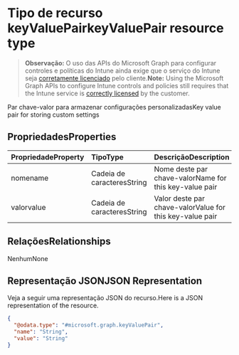 # <a name="keyvaluepair-resource-type"></a><span data-ttu-id="6ee75-101">Tipo de recurso keyValuePair</span><span class="sxs-lookup"><span data-stu-id="6ee75-101">keyValuePair resource type</span></span>

> <span data-ttu-id="6ee75-102">**Observação:** O uso das APIs do Microsoft Graph para configurar controles e políticas do Intune ainda exige que o serviço do Intune seja [corretamente licenciado](https://go.microsoft.com/fwlink/?linkid=839381) pelo cliente.</span><span class="sxs-lookup"><span data-stu-id="6ee75-102">**Note:** Using the Microsoft Graph APIs to configure Intune controls and policies still requires that the Intune service is [correctly licensed](https://go.microsoft.com/fwlink/?linkid=839381) by the customer.</span></span>

<span data-ttu-id="6ee75-103">Par chave-valor para armazenar configurações personalizadas</span><span class="sxs-lookup"><span data-stu-id="6ee75-103">Key value pair for storing custom settings</span></span>
## <a name="properties"></a><span data-ttu-id="6ee75-104">Propriedades</span><span class="sxs-lookup"><span data-stu-id="6ee75-104">Properties</span></span>
|<span data-ttu-id="6ee75-105">Propriedade</span><span class="sxs-lookup"><span data-stu-id="6ee75-105">Property</span></span>|<span data-ttu-id="6ee75-106">Tipo</span><span class="sxs-lookup"><span data-stu-id="6ee75-106">Type</span></span>|<span data-ttu-id="6ee75-107">Descrição</span><span class="sxs-lookup"><span data-stu-id="6ee75-107">Description</span></span>|
|:---|:---|:---|
|<span data-ttu-id="6ee75-108">nome</span><span class="sxs-lookup"><span data-stu-id="6ee75-108">name</span></span>|<span data-ttu-id="6ee75-109">Cadeia de caracteres</span><span class="sxs-lookup"><span data-stu-id="6ee75-109">String</span></span>|<span data-ttu-id="6ee75-110">Nome deste par chave-valor</span><span class="sxs-lookup"><span data-stu-id="6ee75-110">Name for this key-value pair</span></span>|
|<span data-ttu-id="6ee75-111">valor</span><span class="sxs-lookup"><span data-stu-id="6ee75-111">value</span></span>|<span data-ttu-id="6ee75-112">Cadeia de caracteres</span><span class="sxs-lookup"><span data-stu-id="6ee75-112">String</span></span>|<span data-ttu-id="6ee75-113">Valor deste par chave-valor</span><span class="sxs-lookup"><span data-stu-id="6ee75-113">Value for this key-value pair</span></span>|

## <a name="relationships"></a><span data-ttu-id="6ee75-114">Relações</span><span class="sxs-lookup"><span data-stu-id="6ee75-114">Relationships</span></span>
<span data-ttu-id="6ee75-115">Nenhum</span><span class="sxs-lookup"><span data-stu-id="6ee75-115">None</span></span>
## <a name="json-representation"></a><span data-ttu-id="6ee75-116">Representação JSON</span><span class="sxs-lookup"><span data-stu-id="6ee75-116">JSON Representation</span></span>
<span data-ttu-id="6ee75-117">Veja a seguir uma representação JSON do recurso.</span><span class="sxs-lookup"><span data-stu-id="6ee75-117">Here is a JSON representation of the resource.</span></span>
<!--{
  "blockType": "resource",
  "@odata.type": "microsoft.graph.keyValuePair"
}-->
``` json
{
  "@odata.type": "#microsoft.graph.keyValuePair",
  "name": "String",
  "value": "String"
}
```








